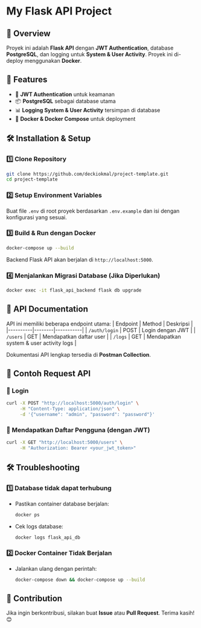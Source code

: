 # My Flask API Project

## 📌 Overview
Proyek ini adalah **Flask API** dengan **JWT Authentication**, database **PostgreSQL**, dan logging untuk **System & User Activity**. Proyek ini di-deploy menggunakan **Docker**.

## 🚀 Features
- 🔐 **JWT Authentication** untuk keamanan
- 📦 **PostgreSQL** sebagai database utama
- 📊 **Logging System & User Activity** tersimpan di database
- 🐳 **Docker & Docker Compose** untuk deployment

## 🛠️ Installation & Setup
### 1️⃣ Clone Repository
```sh
git clone https://github.com/deckiokmal/project-template.git
cd project-template
```

### 2️⃣ Setup Environment Variables
Buat file `.env` di root proyek berdasarkan `.env.example` dan isi dengan konfigurasi yang sesuai.

### 3️⃣ Build & Run dengan Docker
```sh
docker-compose up --build
```

Backend Flask API akan berjalan di `http://localhost:5000`.

### 4️⃣ Menjalankan Migrasi Database (Jika Diperlukan)
```sh
docker exec -it flask_api_backend flask db upgrade
```

## 📜 API Documentation
API ini memiliki beberapa endpoint utama:
| Endpoint | Method | Deskripsi |
|----------|--------|-----------|
| `/auth/login` | POST | Login dengan JWT |
| `/users` | GET | Mendapatkan daftar user |
| `/logs` | GET | Mendapatkan system & user activity logs |

Dokumentasi API lengkap tersedia di **Postman Collection**.


## 📌 Contoh Request API
### 🔑 Login
```sh
curl -X POST "http://localhost:5000/auth/login" \
     -H "Content-Type: application/json" \
     -d '{"username": "admin", "password": "password"}'
```

### 📌 Mendapatkan Daftar Pengguna (dengan JWT)
```sh
curl -X GET "http://localhost:5000/users" \
     -H "Authorization: Bearer <your_jwt_token>"
```

## 🛠️ Troubleshooting
### 1️⃣ **Database tidak dapat terhubung**
- Pastikan container database berjalan:
  ```sh
  docker ps
  ```
- Cek logs database:
  ```sh
  docker logs flask_api_db
  ```

### 2️⃣ **Docker Container Tidak Berjalan**
- Jalankan ulang dengan perintah:
  ```sh
  docker-compose down && docker-compose up --build
  ```

## 🤝 Contribution
Jika ingin berkontribusi, silakan buat **Issue** atau **Pull Request**. Terima kasih! 😊